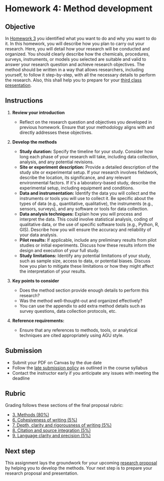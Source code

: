 # Homework 4: Method development

## Objective
In [Homework 3](https://aselshall.github.io/rm/hw/hw3) you identified what you want to do and why you want to do it. In this homework, you will describe how you plan to carry out your research. Here, you will detail how your research will be conducted and organized. You should clearly describe how the chemicals, procedures, surveys, instruments, or models you selected are suitable and valid to answer your research question and achieve research objectives. The method should be written in a way that allows researchers, including yourself, to follow it step-by-step, with all the necessary details to perform the research. Also, this shall help you to prepare for your [third class presentation](https://aselshall.github.io/rm/hw/class-presentation3).

## Instructions

1. **Review your introduction**
   - Reflect on the research question and objectives you developed in previous homework. Ensure that your methodology aligns with and directly addresses these objectives.

2. **Develop the methods**
   - **Study duration:** Specify the timeline for your study. Consider how long each phase of your research will take, including data collection, analysis, and any potential revisions.
   - **Site or experiment description:** Provide a detailed description of the study site or experimental setup. If your research involves fieldwork, describe the location, its significance, and any relevant environmental factors. If it's a laboratory-based study, describe the experimental setup, including equipment and conditions.
   - **Data and instrumentation:** Identify the data you will collect and the instruments or tools you will use to collect it. Be specific about the types of data (e.g., quantitative, qualitative), the instruments (e.g., sensors, surveys), and any software or tools for data collection.
   - **Data analysis techniques:** Explain how you will process and interpret the data. This could involve statistical analysis, coding of qualitative data, or the use of specific software tools (e.g., Python, R, GIS). Describe how you will ensure the accuracy and reliability of your data analysis.
   - **Pilot results:** If applicable, include any preliminary results from pilot studies or initial experiments. Discuss how these results inform the design and execution of your full study.
   - **Study limitations:** Identify any potential limitations of your study, such as sample size, access to data, or potential biases. Discuss how you plan to mitigate these limitations or how they might affect the interpretation of your results.

3. **Key points to consider**
   - Does the method section provide enough details to perform this research?
   - Was the method well-thought-out and organized effectively?
   - You can use the appendix to add extra method details such as survey questions, data collection protocols, etc. 

4. **Reference requirements:**
   - Ensure that any references to methods, tools, or analytical techniques are cited appropriately using AGU style.

## Submission
- Submit your PDF on Canvas by the due date
- Follow the [late submission policy](https://aselshall.github.io/rm#late-assignment-and-report-policy) as outlined in the course syllabus
- Contact the instructor early if you anticipate any issues with meeting the deadline

## Rubric 
Grading follows these sections of the final proposal rubric:
- [3. Methods (80%)](https://aselshall.github.io/rm/hw/proposal-rubric#3-methods)
- [6. Cohesiveness of writing (5%)](https://aselshall.github.io/rm/hw/proposal-rubric#6-cohesiveness-of-writing)
- [7. Depth, clarity and rigorousness of writing (5%)](https://aselshall.github.io/rm/hw/proposal-rubric#7-depth-clarity-and-rigorousness-of-writing)
- [8. Citation and source integration (5%)](https://aselshall.github.io/rm/hw/proposal-rubric#8-citation-and-source-integration)
- [9. Language clarity and precision (5%)](https://aselshall.github.io/rm/hw/proposal-rubric#9-language-clarity-and-precision)

## Next step
This assignment lays the groundwork for your upcoming [research proposal](https://aselshall.github.io/rm/hw/proposal-hw) by helping you to develop the methods. Your next step is to prepare your research proposal and presentation. 

